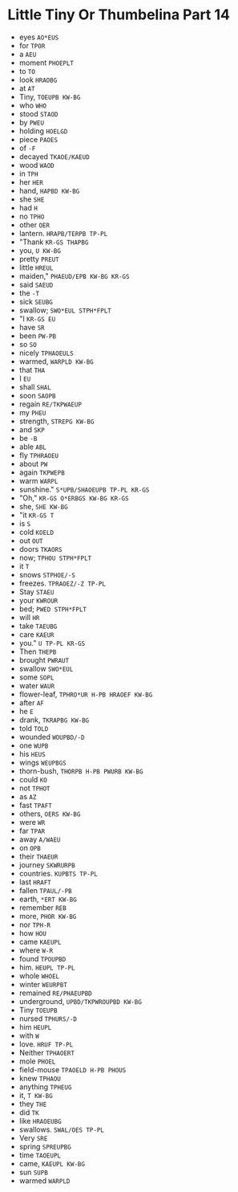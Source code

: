 # Little Tiny Or Thumbelina Part 14

* eyes `AO*EUS`
* for `TPOR`
* a `AEU`
* moment `PHOEPLT`
* to `TO`
* look `HRAOBG`
* at `AT`
* Tiny, `TOEUPB KW-BG`
* who `WHO`
* stood `STAOD`
* by `PWEU`
* holding `HOELGD`
* piece `PAOES`
* of `-F`
* decayed `TKAOE/KAEUD`
* wood `WAOD`
* in `TPH`
* her `HER`
* hand, `HAPBD KW-BG`
* she `SHE`
* had `H`
* no `TPHO`
* other `OER`
* lantern. `HRAPB/TERPB TP-PL`
* "Thank `KR-GS THAPBG`
* you, `U KW-BG`
* pretty `PREUT`
* little `HREUL`
* maiden," `PHAEUD/EPB KW-BG KR-GS`
* said `SAEUD`
* the `-T`
* sick `SEUBG`
* swallow; `SWO*EUL STPH*FPLT`
* "I `KR-GS EU`
* have `SR`
* been `PW-PB`
* so `SO`
* nicely `TPHAOEULS`
* warmed, `WARPLD KW-BG`
* that `THA`
* I `EU`
* shall `SHAL`
* soon `SAOPB`
* regain `RE/TKPWAEUP`
* my `PHEU`
* strength, `STREPG KW-BG`
* and `SKP`
* be `-B`
* able `ABL`
* fly `TPHRAOEU`
* about `PW`
* again `TKPWEPB`
* warm `WARPL`
* sunshine." `S*UPB/SHAOEUPB TP-PL KR-GS`
* "Oh," `KR-GS O*ERBGS KW-BG KR-GS`
* she, `SHE KW-BG`
* "it `KR-GS T`
* is `S`
* cold `KOELD`
* out `OUT`
* doors `TKAORS`
* now; `TPHOU STPH*FPLT`
* it `T`
* snows `STPHOE/-S`
* freezes. `TPRAOEZ/-Z TP-PL`
* Stay `STAEU`
* your `KWROUR`
* bed; `PWED STPH*FPLT`
* will `HR`
* take `TAEUBG`
* care `KAEUR`
* you." `U TP-PL KR-GS`
* Then `THEPB`
* brought `PWRAUT`
* swallow `SWO*EUL`
* some `SOPL`
* water `WAUR`
* flower-leaf, `TPHRO*UR H-PB HRAOEF KW-BG`
* after `AF`
* he `E`
* drank, `TKRAPBG KW-BG`
* told `TOLD`
* wounded `WOUPBD/-D`
* one `WUPB`
* his `HEUS`
* wings `WEUPBGS`
* thorn-bush, `THORPB H-PB PWURB KW-BG`
* could `KO`
* not `TPHOT`
* as `AZ`
* fast `TPAFT`
* others, `OERS KW-BG`
* were `WR`
* far `TPAR`
* away `A/WAEU`
* on `OPB`
* their `THAEUR`
* journey `SKWRURPB`
* countries. `KUPBTS TP-PL`
* last `HRAFT`
* fallen `TPAUL/-PB`
* earth, `*ERT KW-BG`
* remember `REB`
* more, `PHOR KW-BG`
* nor `TPH-R`
* how `HOU`
* came `KAEUPL`
* where `W-R`
* found `TPOUPBD`
* him. `HEUPL TP-PL`
* whole `WHOEL`
* winter `WEURPBT`
* remained `RE/PHAEUPBD`
* underground, `UPBD/TKPWROUPBD KW-BG`
* Tiny `TOEUPB`
* nursed `TPHURS/-D`
* him `HEUPL`
* with `W`
* love. `HRUF TP-PL`
* Neither `TPHAOERT`
* mole `PHOEL`
* field-mouse `TPAOELD H-PB PHOUS`
* knew `TPHAOU`
* anything `TPHEUG`
* it, `T KW-BG`
* they `THE`
* did `TK`
* like `HRAOEUBG`
* swallows. `SWAL/OES TP-PL`
* Very `SRE`
* spring `SPREUPBG`
* time `TAOEUPL`
* came, `KAEUPL KW-BG`
* sun `SUPB`
* warmed `WARPLD`
